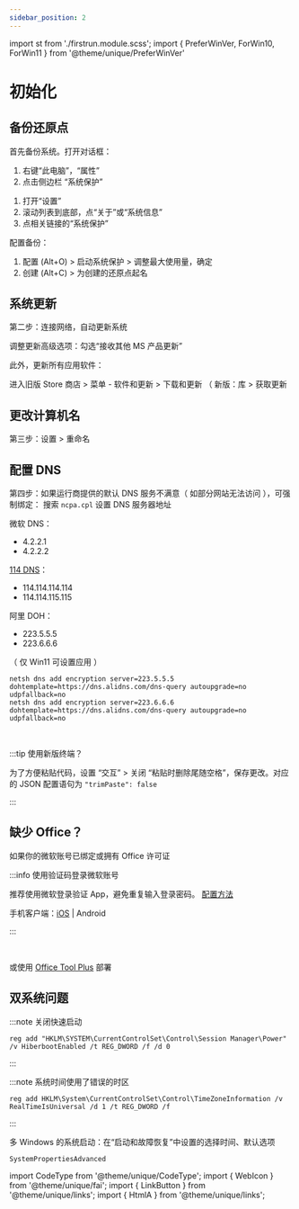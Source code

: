 ```yaml
---
sidebar_position: 2
---
```


import st from './firstrun.module.scss';
import {
PreferWinVer,
ForWin10,
ForWin11
} from '@theme/unique/PreferWinVer'

# 初始化

<PreferWinVer win10 win11 />

## 备份还原点

首先备份系统。打开对话框：

 <PreferWinVer win10 win11 noSelector>
<ForWin10>

1. 右键“此电脑”，“属性”
2. 点击侧边栏 “系统保护”

</ForWin10>
<ForWin11>

1. 打开“设置”
2. 滚动列表到底部，点“关于”或“系统信息”
3. 点相关链接的“系统保护”

</ForWin11>
</PreferWinVer>

配置备份：

1. 配置 (Alt+O) > 启动系统保护 > 调整最大使用量，确定
2. 创建 (Alt+C) > 为创建的还原点起名

## 系统更新

第二步：连接网络，自动更新系统

调整<HtmlA href="ms-settings:windowsupdate-options">更新高级选项</HtmlA>：勾选“接收其他 MS 产品更新”

<!-- 如果不介意使用 P2P 流量分享技术：进入“传递优化”选择 Internet 下载源以提高速度 -->

此外，更新所有应用软件：

进入旧版 Store 商店 > 菜单 - 软件和更新 > 下载和更新
（ 新版：库 > 获取更新

## 更改计算机名

第三步：设置 > 重命名

## 配置 DNS

第四步：如果运行商提供的默认 DNS 服务不满意（ 如部分网站无法访问 ），可强制绑定：
搜索 `ncpa.cpl` 设置 DNS 服务器地址

<div className="left-float-scope autoselect-item-of-list"><div  style={{marginRight:'4rem'}}>

微软 DNS：
- 4.2.2.1
- 4.2.2.2

</div><div>

[114 DNS](https://www.114dns.com/)：
- 114.114.114.114
- 114.114.115.115

</div></div>

<CodeType cmd admin><div className="left-float-scope autoselect-item-of-list">

阿里 DOH：

<div className={st.alidns}>

- 223.5.5.5
- 223.6.6.6

</div>

（ 仅 Win11 可设置应用 ）

</div></CodeType>

```batch
netsh dns add encryption server=223.5.5.5 dohtemplate=https://dns.alidns.com/dns-query autoupgrade=no udpfallback=no
netsh dns add encryption server=223.6.6.6 dohtemplate=https://dns.alidns.com/dns-query autoupgrade=no udpfallback=no

```

<br/>

:::tip 使用新版终端？

为了方便粘贴代码，设置 “交互” > 关闭 “粘贴时删除尾随空格”，保存更改。对应的 JSON 配置语句为 `"trimPaste": false`

:::

## 缺少 Office？

如果你的微软账号已绑定或拥有 Office 许可证

<p>
<LinkButton outline href="https://setup.office.com/" name="登录并获取" />
</p>

:::info 使用验证码登录微软账号

推荐使用微软登录验证 App，避免重复输入登录密码。
[配置方法](https://account.live.com/proofs/EnableTfa)

手机客户端：[iOS](https://apps.apple.com/cn/app/microsoft-authenticator/id983156458)
| Android

:::

<br/>

或使用 [Office Tool Plus](https://otp.landian.vip/zh-cn/download.html) 部署

 <CodeType cmd admin >

## 双系统问题

</CodeType>

:::note 关闭快速启动

    reg add "HKLM\SYSTEM\CurrentControlSet\Control\Session Manager\Power" /v HiberbootEnabled /t REG_DWORD /f /d 0

:::

:::note 系统时间使用了错误的时区

    reg add HKLM\System\CurrentControlSet\Control\TimeZoneInformation /v RealTimeIsUniversal /d 1 /t REG_DWORD /f

:::

多 Windows 的系统启动：在“启动和故障恢复”中设置的选择时间、默认选项

    SystemPropertiesAdvanced

import CodeType from '@theme/unique/CodeType';
import { WebIcon } from '@theme/unique/fai';
import { LinkButton } from '@theme/unique/links';
import { HtmlA } from '@theme/unique/links';

